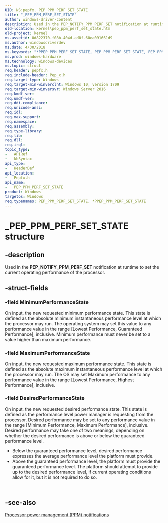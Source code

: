 ```yaml
---
UID: NS:pepfx._PEP_PPM_PERF_SET_STATE
title: "_PEP_PPM_PERF_SET_STATE"
author: windows-driver-content
description: Used in the PEP_NOTIFY_PPM_PERF_SET notification at runtime to set the current operating performance of the processor.  .
old-location: kernel\pep_ppm_perf_set_state.htm
old-project: kernel
ms.assetid: 0d822370-f08b-404d-ad0f-60ea091661d9
ms.author: windowsdriverdev
ms.date: 4/30/2018
ms.keywords: "*PPEP_PPM_PERF_SET_STATE, PEP_PPM_PERF_SET_STATE, PEP_PPM_PERF_SET_STATE structure [Kernel-Mode Driver Architecture], PPEP_PPM_PERF_SET_STATE, PPEP_PPM_PERF_SET_STATE structure pointer [Kernel-Mode Driver Architecture], _PEP_PPM_PERF_SET_STATE, kernel.pep_ppm_perf_set_state, pepfx/PEP_PPM_PERF_SET_STATE, pepfx/PPEP_PPM_PERF_SET_STATE"
ms.prod: windows-hardware
ms.technology: windows-devices
ms.topic: struct
req.header: pepfx.h
req.include-header: Pep_x.h
req.target-type: Windows
req.target-min-winverclnt: Windows 10, version 1709
req.target-min-winversvr: Windows Server 2016
req.kmdf-ver: 
req.umdf-ver: 
req.ddi-compliance: 
req.unicode-ansi: 
req.idl: 
req.max-support: 
req.namespace: 
req.assembly: 
req.type-library: 
req.lib: 
req.dll: 
req.irql: 
topic_type:
-	APIRef
-	kbSyntax
api_type:
-	HeaderDef
api_location:
-	Pepfx.h
api_name:
-	PEP_PPM_PERF_SET_STATE
product: Windows
targetos: Windows
req.typenames: PEP_PPM_PERF_SET_STATE, *PPEP_PPM_PERF_SET_STATE
---
```


# _PEP_PPM_PERF_SET_STATE structure


## -description


Used in the <b>PEP_NOTIFY_PPM_PERF_SET </b>notification at runtime to set the current operating performance of the processor.  


## -struct-fields




### -field MinimumPerformanceState

On input, the new requested minimum performance state. This state is  defined as the absolute minimum instantaneous performance level at which  the processor may run. The operating system may set this value to any performance value in the range [Lowest Performance, Guaranteed Performance], inclusive. Minimum performance must never be set to a value higher than maximum performance. 


### -field MaximumPerformanceState

On input, the new requested maximum performance state. This state is defined as the absolute maximum instantaneous performance level at which the processor may run. The OS may set Maximum performance to any performance value in the range [Lowest Performance, Highest Performance], inclusive.


### -field DesiredPerformanceState

On input, the new requested desired performance state. This state is defined as the performance level power manager is requesting from the processor. Desired performance may be set to any performance value in the range [Minimum Performance, Maximum Performance], inclusive. Desired performance may take one of two meanings, depending on whether the desired performance is above or below the guaranteed performance level. 


<ul>
<li>Below the guaranteed performance level, desired performance expresses the average performance level the platform must provide.  
</li>
<li>Above the guaranteed performance level, the platform must provide the guaranteed performance level. The platform should attempt to provide up to the desired performance level, if current operating conditions allow for it, but it is not required to do so. </li>
</ul>

 


## -see-also




<a href="https://msdn.microsoft.com/library/windows/hardware/mt186881">Processor power management (PPM) notifications</a>
 

 

